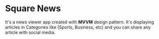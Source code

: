 # Square News

It's a news viewer app created with **MVVM** design pattern. It's displaying articles in Categories like (Sports, Business, etc) and you can share any article with social media.

